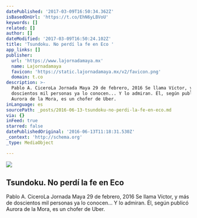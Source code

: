 ```yaml
---
datePublished: '2017-03-09T16:50:34.362Z'
isBasedOnUrl: 'https://t.co/EhN6yLBVoU'
keywords: []
related: []
author: []
dateModified: '2017-03-09T16:50:24.102Z'
title: 'Tsundoku. No perdí la fe en Eco '
app_links: []
publisher:
  url: 'https://www.lajornadamaya.mx'
  name: Lajornadamaya
  favicon: 'https://static.lajornadamaya.mx/v2/favicon.png'
  domain: t.co
description: >-
  Pablo A. CiceroLa Jornada Maya 29 de febrero, 2016 Se llama Víctor, y más de
  doscientos mil personas ya lo conocen... Y lo admiran. Él, según publicó
  Aurora de la Mora, es un chofer de Uber.
inLanguage: es
sourcePath: _posts/2016-06-13-tsundoku-no-perdi-la-fe-en-eco.md
via: {}
inFeed: true
starred: false
datePublishedOriginal: '2016-06-13T11:18:31.530Z'
_context: 'http://schema.org'
_type: MediaObject

---
```

<article style=""><img src="https://s3-us-west-2.amazonaws.com/the-grid-img/p/d6ea996376b5174a021d4729c35808094ddd1b43.jpg" /><h1>Tsundoku. No perdí la fe en Eco </h1><p>Pablo A. CiceroLa Jornada Maya 29 de febrero, 2016 Se llama Víctor, y más de doscientos mil personas ya lo conocen... Y lo admiran. Él, según publicó Aurora de la Mora, es un chofer de Uber.</p></article>